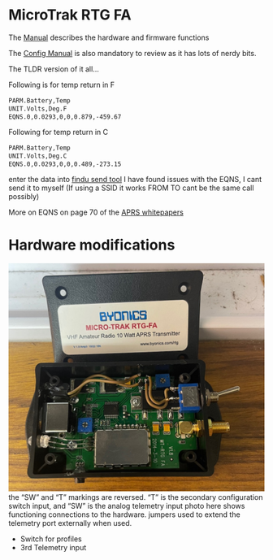 # Micro­Trak RTG FA

The [Manual](MicroTrak_RTG_FA_Manual_v1.8-2.pdf) describes the hardware and firmware functions

The [Config Manual](TinyTrak3_Config_Manual_v1.4.pdf) is also mandatory to review as it has lots of nerdy bits.

The TLDR version of it all...

Following is for temp return in F
```
PARM.Battery,Temp
UNIT.Volts,Deg.F
EQNS.0,0.0293,0,0,0.879,-­459.67
```
Following for temp return in C
```
PARM.Battery,Temp
UNIT.Volts,Deg.C
EQNS.0,0.0293,0,0,0.489,-­273.15
```

enter the data into [findu send tool](http://www.findu.com/cgi­bin/entermsg.cgi)
I have found issues with the EQNS, I cant send it to myself (If using a SSID it works FROM TO cant be the same call possibly)

More on EQNS on page 70 of the [APRS whitepapers](http://www.aprs.org/doc/APRS101.PDF)

# Hardware modifications
![mtrak](mtrak.jpeg)
the “SW” and “T” markings are reversed. “T” is the secondary configuration switch input, and “SW” is the analog telemetry input photo here shows functioning connections to the hardware. jumpers used to extend the telemetry port externally when used.

 - Switch for profiles
 - 3rd Telemetry input


 

